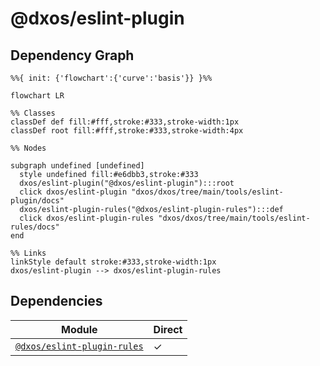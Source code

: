 # @dxos/eslint-plugin



## Dependency Graph

```mermaid
%%{ init: {'flowchart':{'curve':'basis'}} }%%

flowchart LR

%% Classes
classDef def fill:#fff,stroke:#333,stroke-width:1px
classDef root fill:#fff,stroke:#333,stroke-width:4px

%% Nodes

subgraph undefined [undefined]
  style undefined fill:#e6dbb3,stroke:#333
  dxos/eslint-plugin("@dxos/eslint-plugin"):::root
  click dxos/eslint-plugin "dxos/dxos/tree/main/tools/eslint-plugin/docs"
  dxos/eslint-plugin-rules("@dxos/eslint-plugin-rules"):::def
  click dxos/eslint-plugin-rules "dxos/dxos/tree/main/tools/eslint-rules/docs"
end

%% Links
linkStyle default stroke:#333,stroke-width:1px
dxos/eslint-plugin --> dxos/eslint-plugin-rules
```

## Dependencies

| Module | Direct |
|---|---|
| [`@dxos/eslint-plugin-rules`](../../eslint-rules/docs/README.md) | &check; |
